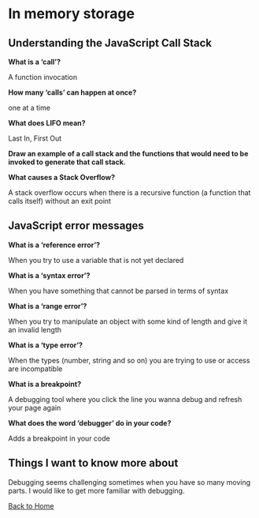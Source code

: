 # In memory storage

## Understanding the JavaScript Call Stack

**What is a ‘call’?**

A function invocation

**How many ‘calls’ can happen at once?**

one at a time

**What does LIFO mean?**

Last In, First Out

**Draw an example of a call stack and the functions that would need to be invoked to generate that call stack.**



**What causes a Stack Overflow?**

A stack overflow occurs when there is a recursive function (a function that calls itself) without an exit point

## JavaScript error messages

**What is a ‘reference error’?**

When you try to use a variable that is not yet declared

**What is a ‘syntax error’?**

When you have something that cannot be parsed in terms of syntax

**What is a ‘range error’?**

When you try to manipulate an object with some kind of length and give it an invalid length

**What is a ‘type error’?**

When the types (number, string and so on) you are trying to use or access are incompatible

**What is a breakpoint?**

A debugging tool where you click the line you wanna debug and refresh your page again

**What does the word ‘debugger’ do in your code?**

Adds a breakpoint in your code

## Things I want to know more about

Debugging seems challenging sometimes when you have so many moving parts. I would like to get more familiar with debugging.

[Back to Home](../README.md)
